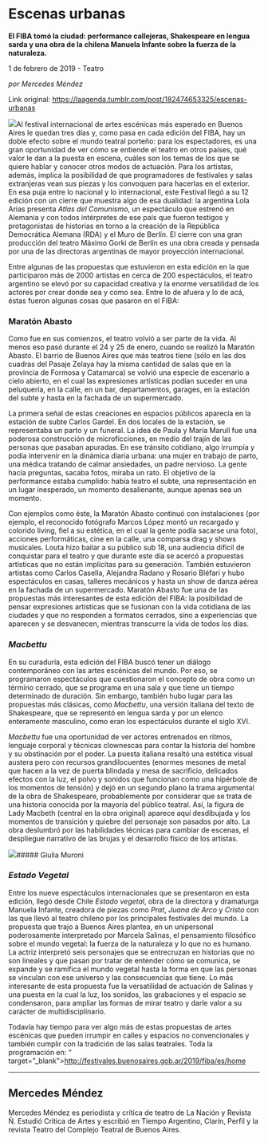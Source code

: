 # Escenas urbanas

**El FIBA tomó la ciudad: performance callejeras, Shakespeare en lengua sarda y una obra de la chilena Manuela Infante sobre la fuerza de la naturaleza.**

1 de febrero de 2019 - Teatro

_por Mercedes Méndez_

Link original: https://laagenda.tumblr.com/post/182474653325/escenas-urbanas

![](https://64.media.tumblr.com/54136df9c2eebb21b66c9ea13eafa390/1176d471c0fb0802-b5/s500x750/15b79edb6758b672020dd79f776546512a7a50da.jpg)Al festival internacional de artes escénicas más esperado en Buenos Aires le quedan tres días y, como pasa en cada edición del FIBA, hay un doble efecto sobre el mundo teatral porteño: para los espectadores, es una gran oportunidad de ver cómo se entiende el teatro en otros países, qué valor le dan a la puesta en escena, cuáles son los temas de los que se quiere hablar y conocer otros modos de actuación. Para los artistas, además, implica la posibilidad de que programadores de festivales y salas extranjeras vean sus piezas y los convoquen para hacerlas en el exterior. En esa puja entre lo nacional y lo internacional, este Festival llegó a su 12 edición con un cierre que muestra algo de esa dualidad: la argentina Lola Arias presenta *Atlas del Comunismo*, un espectáculo que estrenó en Alemania y con todos intérpretes de ese país que fueron testigos y protagonistas de historias en torno a la creación de la República Democrática Alemana (RDA) y el Muro de Berlín. El cierre con una gran producción del teatro Máximo Gorki de Berlín es una obra creada y pensada por una de las directoras argentinas de mayor proyección internacional. 


Entre algunas de las propuestas que estuvieron en esta edición en la que participaron más de 2000 artistas en cerca de 200 espectáculos, el teatro argentino se elevó por su capacidad creativa y la enorme versatilidad de los actores por crear donde sea y como sea. Entre lo de afuera y lo de acá, éstas fueron algunas cosas que pasaron en el FIBA: 

### Maratón Abasto

Como fue en sus comienzos, el teatro volvió a ser parte de la vida. Al menos eso pasó durante el 24 y 25 de enero, cuando se realizó la Maratón Abasto. El barrio de Buenos Aires que más teatros tiene (sólo en las dos cuadras del Pasaje Zelaya hay la misma cantidad de salas que en la provincia de Formosa y Catamarca) se volvió una especie de escenario a cielo abierto, en el cual las expresiones artísticas podían suceder en una peluquería, en la calle, en un bar, departamentos, garages, en la estación del subte y hasta en la fachada de un supermercado. 


La primera señal de estas creaciones en espacios públicos aparecía en la estación de subte Carlos Gardel. En dos locales de la estación, se representaba un parto y un funeral. La idea de Paula y María Marull fue una poderosa construcción de microficciones, en medio del trajín de las personas que pasaban apuradas. En ese tránsito cotidiano, algo irrumpía y podía intervenir en la dinámica diaria urbana: una mujer en trabajo de parto, una médica tratando de calmar ansiedades, un padre nervioso. La gente hacía preguntas, sacaba fotos, miraba un rato. El objetivo de la performance estaba cumplido: había teatro el subte, una representación en un lugar inesperado, un momento desalienante, aunque apenas sea un momento. 


Con ejemplos como éste, la Maratón Abasto continuó con instalaciones (por ejemplo, el reconocido fotógrafo Marcos López montó un recargado y colorido living, fiel a su estética, en el cual la gente podía sacarse una foto), acciones performáticas, cine en la calle, una comparsa drag y shows musicales. Louta hizo bailar a su público sub 18, una audiencia difícil de conquistar para el teatro y que durante este día se acercó a propuestas artísticas que no están implícitas para su generación. También estuvieron artistas como Carlos Casella, Alejandra Radano y Rosario Bléfari y hubo espectáculos en casas, talleres mecánicos y hasta un show de danza aérea en la fachada de un supermercado. Maratón Abasto fue una de las propuestas más interesantes de esta edición del FIBA: la posibilidad de pensar expresiones artísticas que se fusionan con la vida cotidiana de las ciudades y que no responden a formatos cerrados, sino a experiencias que aparecen y se desvanecen, mientras transcurre la vida de todos los días. 


### *Macbettu*

En su curaduría, esta edición del FIBA buscó tener un diálogo contemporáneo con las artes escénicas del mundo. Por eso, se programaron espectáculos que cuestionaron el concepto de obra como un término cerrado, que se programa en una sala y que tiene un tiempo determinado de duración. Sin embargo, también hubo lugar para las propuestas más clásicas, como *Macbettu*, una versión italiana del texto de Shakespeare, que se representó en lengua sarda y por un elenco enteramente masculino, como eran los espectáculos durante el siglo XVI. 


*Macbettu* fue una oportunidad de ver actores entrenados en ritmos, lenguaje corporal y técnicas clownescas para contar la historia del hombre y su obstinación por el poder. La puesta italiana resaltó una estética visual austera pero con recursos grandilocuentes (enormes mesones de metal que hacen a la vez de puerta blindada y mesa de sacrificio, delicados efectos con la luz, el polvo y sonidos que funcionan como una hipérbole de los momentos de tensión) y dejó en un segundo plano la trama argumental de la obra de Shakespeare, probablemente por considerar que se trata de una historia conocida por la mayoría del público teatral. Así, la figura de Lady Macbeth (central en la obra original) aparece aquí desdibujada y los momentos de transición y quiebre del personaje son pasados por alto. La obra deslumbró por las habilidades técnicas para cambiar de escenas, el despliegue narrativo de las brujas y el desarrollo físico de los artistas. 


![](https://64.media.tumblr.com/54136df9c2eebb21b66c9ea13eafa390/1176d471c0fb0802-b5/s500x750/15b79edb6758b672020dd79f776546512a7a50da.jpg)##### Giulia Muroni

### *Estado Vegetal*

Entre los nueve espectáculos internacionales que se presentaron en esta edición, llegó desde Chile *Estado vegetal*, obra de la directora y dramaturga Manuela Infante, creadora de piezas como *Prat*, *Juana de Arco* y *Cristo* con las que llevó al teatro chileno por los principales festivales del mundo. La propuesta que trajo a Buenos Aires plantea, en un unipersonal poderosamente interpretado por Marcela Salinas, el pensamiento filosófico sobre el mundo vegetal: la fuerza de la naturaleza y lo que no es humano. La actriz interpretó seis personajes que se entrecruzan en historias que no son lineales y que pasan por tratar de entender cómo se comunica, se expande y se ramifica el mundo vegetal hasta la forma en que las personas se vinculan con ese universo y las consecuencias que tiene. Lo más interesante de esta propuesta fue la versatilidad de actuación de Salinas y una puesta en la cual la luz, los sonidos, las grabaciones y el espacio se condensaron, para ampliar las formas de mirar teatro y darle valor a su carácter de multidisciplinario.


Todavía hay tiempo para ver algo más de estas propuestas de artes escénicas que pueden irrumpir en calles y espacios no convencionales y también cumplir con la tradición de las salas teatrales. Toda la programación en: “ target=”\_blank">http://festivales.buenosaires.gob.ar/2019/fiba/es/home



---

Mercedes Méndez
---------------

 Mercedes Méndez es periodista y crítica de teatro de La Nación y Revista Ñ. Estudió Crítica de Artes y escribió en Tiempo Argentino, Clarín, Perfil y la revista Teatro del Complejo Teatral de Buenos Aires.

